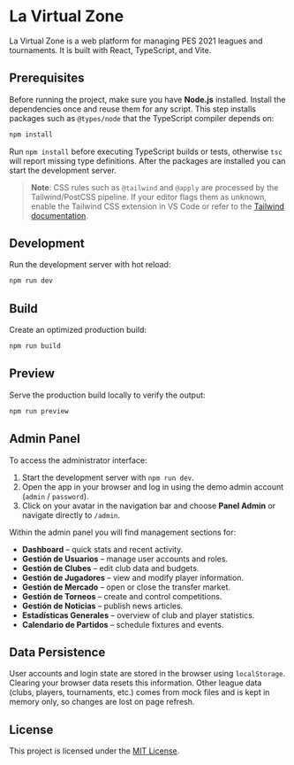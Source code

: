 # La Virtual Zone

La Virtual Zone is a web platform for managing PES 2021 leagues and tournaments. It is built with React, TypeScript, and Vite.

## Prerequisites

Before running the project, make sure you have **Node.js** installed. Install the dependencies once and reuse them for any script. This step installs packages such as `@types/node` that the TypeScript compiler depends on:

```bash
npm install
```

Run `npm install` before executing TypeScript builds or tests, otherwise `tsc` will report missing type definitions. After the packages are installed you can start the development server.

> **Note**: CSS rules such as `@tailwind` and `@apply` are processed by the
> Tailwind/PostCSS pipeline. If your editor flags them as unknown, enable the
> Tailwind CSS extension in VS Code or refer to the
> [Tailwind documentation](https://tailwindcss.com/docs/installation).

## Development

Run the development server with hot reload:

```bash
npm run dev
```

## Build

Create an optimized production build:

```bash
npm run build
```

## Preview

Serve the production build locally to verify the output:

```bash
npm run preview
```

## Admin Panel

To access the administrator interface:

1. Start the development server with `npm run dev`.
2. Open the app in your browser and log in using the demo admin account (`admin` / `password`).
3. Click on your avatar in the navigation bar and choose **Panel Admin** or navigate directly to `/admin`.

Within the admin panel you will find management sections for:

- **Dashboard** – quick stats and recent activity.
- **Gestión de Usuarios** – manage user accounts and roles.
- **Gestión de Clubes** – edit club data and budgets.
- **Gestión de Jugadores** – view and modify player information.
- **Gestión de Mercado** – open or close the transfer market.
- **Gestión de Torneos** – create and control competitions.
- **Gestión de Noticias** – publish news articles.
- **Estadísticas Generales** – overview of club and player statistics.
- **Calendario de Partidos** – schedule fixtures and events.

## Data Persistence

User accounts and login state are stored in the browser using `localStorage`. Clearing your browser data resets this information. Other league data (clubs, players, tournaments, etc.) comes from mock files and is kept in memory only, so changes are lost on page refresh.

## License

This project is licensed under the [MIT License](LICENSE).

